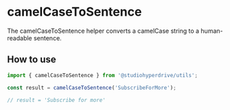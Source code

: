 # camelCaseToSentence

The camelCaseToSentence helper converts a camelCase string to a human-readable sentence.

## How to use

```typescript
import { camelCaseToSentence } from '@studiohyperdrive/utils';

const result = camelCaseToSentence('SubscribeForMore');

// result = 'Subscribe for more'
```
